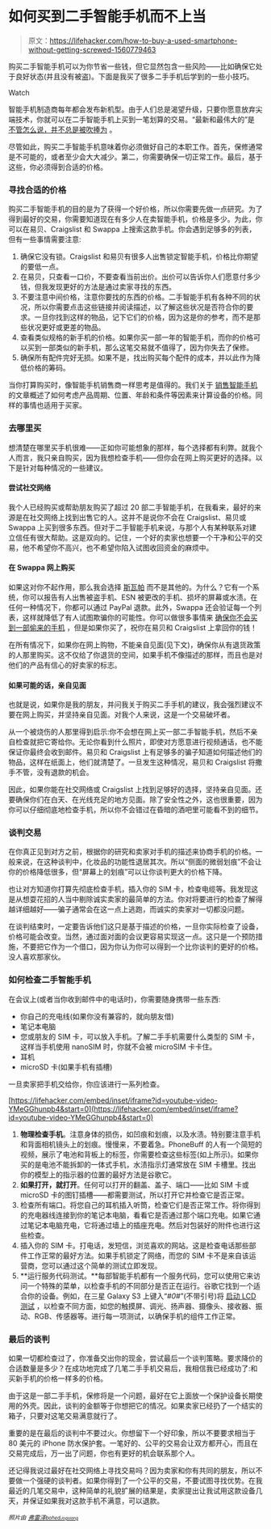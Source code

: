 # 如何买到二手智能手机而不上当

> 原文：<https://lifehacker.com/how-to-buy-a-used-smartphone-without-getting-screwed-1560779463>

购买二手智能手机可以为你节省一些钱，但它显然包含一些风险——比如确保它处于良好状态(并且没有被盗)。下面是我买了很多二手手机后学到的一些小技巧。

Watch

智能手机制造商每年都会发布新机型。由于人们总是渴望升级，只要你愿意放弃尖端技术，你就可以在二手智能手机上买到一笔划算的交易。“最新和最伟大的”是 [不管怎么说，并不总是被吹捧为](http://lifehacker.com/slow-down-why-fast-android-updates-dont-matter-anymor-1496261791) 。

尽管如此，购买二手智能手机意味着你必须做好自己的本职工作。首先，保修通常是不可能的，或者至少会大大减少。第二，你需要确保一切正常工作。最后，基于这些，你必须得到合适的价格。

### 寻找合适的价格

购买二手智能手机的目的是为了获得一个好价格，所以你需要先做一点研究。为了得到最好的交易，你需要知道现在有多少人在卖智能手机，价格是多少。为此，你可以在易贝、Craigslist 和 Swappa 上搜索这款手机。你会遇到足够多的列表，但有一些事情需要注意:

1.  确保它没有锁。Craigslist 和易贝有很多人出售锁定智能手机，价格比你期望的要低一点。
2.  在易贝，只查看一口价，不要查看当前出价。出价可以告诉你人们愿意付多少钱，但我发现更好的方法是通过卖家寻找的东西。
3.  不要注意中间价格，注意你要找的东西的价格。二手智能手机有各种不同的状况，所以你需要点击这些链接并阅读描述，以了解这些状况是否符合你的要求。一旦你找到这样的物品，记下它们的价格，因为这是你的参考，而不是那些状况更好或更差的物品。
4.  查看类似规格的新手机的价格。如果你买一部一年的智能手机，而你的价格可以买到一部类似的新手机，那么这笔交易就不值得了，因为你失去了保修。
5.  确保所有配件完好无损。如果不是，找出购买每个配件的成本，并以此作为降低价格的筹码。

当你打算购买时，像智能手机销售商一样思考是值得的。我们关于 [销售智能手机](http://lifehacker.com/where-should-i-sell-my-smartphone-to-get-the-most-money-1207692293) 的文章概述了如何考虑产品周期、位置、年龄和条件等因素来计算设备的价格。同样的事情也适用于买家。

### 去哪里买

想清楚在哪里买手机很难——正如你可能想象的那样，每个选择都有利弊。就我个人而言，我只亲自购买，因为我想检查手机——但你会在网上购买更好的选择。以下是针对每种情况的一些建议。

#### 尝试社交网络

我个人已经购买或帮助朋友购买了超过 20 部二手智能手机，在我看来，最好的来源是在社交网络上找到出售它的人。这并不是说你不会在 Craigslist、易贝或 Swappa 上买到很多东西。但对于二手智能手机来说，与那个人有某种联系对建立信任有很大帮助。这是双向的。记住，一个好的卖家也想要一个干净和公平的交易，他不希望你不高兴，也不希望你陷入试图收回资金的麻烦中。

#### 在 Swappa 网上购买

如果这对你不起作用，那么我会选择 [斯瓦帕](http://lifehacker.com/swappa-is-a-simple-hassle-free-place-to-buy-and-sell-u-5751364) 而不是其他的。为什么？它有一个系统，你可以报告有人出售被盗手机、ESN 被更改的手机、损坏的屏幕或水渍。在任何一种情况下，你都可以通过 PayPal 退款。此外，Swappa 还会验证每一个列表，这样就降低了有人试图欺骗你的可能性。你可以做很多事情来 [确保你不会买到一部偷来的手机](http://lifehacker.com/how-can-i-avoid-buying-a-stolen-phone-1485785360) ，但是如果你买了，祝你在易贝和 Craigslist 上拿回你的钱！

在所有情况下，如果你在网上购物，不能亲自见面(见下文)，确保你从有退货政策的人那里购买。这不仅给了你退货的空间，如果手机不像描述的那样，而且也是对他们的产品有信心的好卖家的标志。

#### 如果可能的话，亲自见面

也就是说，如果你是我的朋友，并问我关于购买二手手机的建议，我会强烈建议不要在网上购买，并坚持亲自见面。对我个人来说，这是一个交易破坏者。

从一个被烧伤的人那里得到启示:你不会想在网上买一部二手智能手机，然后不亲自检查就把它寄给你。无论你看到什么照片，即使对方愿意进行视频通话，也不能保证你最终会收到邮件。易贝和 Craigslist 上有足够多的骗子知道如何描述他们的物品，这样在纸面上，他们就清楚了。一旦发生这种情况，易贝和 Craigslist 将撒手不管，没有退款的机会。

因此，如果你能在社交网络或 Craigslist 上找到足够好的选择，坚持亲自见面。还要确保你们在白天、在光线充足的地方见面。除了安全性之外，这也很重要，因为你可以仔细彻底地检查手机，所以你不会错过在昏暗的酒吧里可能看不到的细节。

### 谈判交易

在你真正见到对方之前，根据你的研究和卖家对手机的描述来协商手机的价格。一般来说，在这种谈判中，化妆品的功能性退居其次。所以“侧面的微弱划痕”不会让你的价格降低很多，但“屏幕上的划痕”可以让你谈判更大的价格下降。

也让对方知道你打算先彻底检查手机，插入你的 SIM 卡，检查电缆等。我发现这是从想耍花招的人当中剔除诚实卖家的最简单的方法。你对将要进行的检查了解得越详细越好——骗子通常会在这一点上逃跑，而诚实的卖家对一切都没问题。

在谈判结束时，一定要告诉他们这只是基于描述的价格，一旦你实际检查了设备，价格可能会改变。当然，通过面对面的会议更容易实现这一点。这只是一个预防措施，不要把它作为一个借口，因为你认为你可以得到一个比你谈判的更好的价格。没人喜欢那家伙。

### 如何检查二手智能手机

在会议上(或者当你收到邮件中的电话时)，你需要随身携带一些东西:

*   你自己的充电线(如果你没有兼容的，就向朋友借)
*   笔记本电脑
*   您或朋友的 SIM 卡，可以放入手机。了解二手手机需要什么类型的 SIM 卡，这样当手机使用 nanoSIM 时，你就不会被 microSIM 卡卡住。
*   耳机
*   microSD 卡(如果手机有插槽)

一旦卖家把手机交给你，你应该进行一系列检查。

 [https://lifehacker.com/embed/inset/iframe?id=youtube-video-YMeGGhunpb4&start=0](https://lifehacker.com/embed/inset/iframe?id=youtube-video-YMeGGhunpb4&start=0) 

1.  **物理检查手机**。注意身体的损伤，如凹痕和划痕，以及水渍。特别要注意手机和背面相机镜头上的划痕。慢慢来，不要着急。PhoneBuff 的人有一个简短的视频，展示了电池和背板上的标签，你需要检查这些标签(如上所示)。如果你买的是电池不能拆卸的一体式手机，水渍指示灯通常放在 SIM 卡槽里。找出你的模型上的指示器的位置的最好方法是谷歌它。
2.  **如果打开，就打开**。任何可以打开的翻盖、盖子、端口——比如 SIM 卡或 microSD 卡的图钉插槽——都需要测试，所以打开它并检查它是否正常。
3.  检查所有端口。将您自己的耳机插入听筒，检查它们是否正常工作。将你得到的充电器线连接到你的笔记本电脑，看看它是否通过那个端口充电。如果它通过笔记本电脑充电，它将通过墙上的插座充电。然后对包装好的附件也进行这些检查。
4.  插入你的 SIM 卡。打电话，发短信，浏览喜欢的网站。这是检查电话那些部件工作正常的最好方法。如果手机锁定了网络，而您的 SIM 卡不是来自该运营商，您可以通过这个简单的测试立即发现。
5.  **运行服务代码测试。**每部智能手机都有一个服务代码，您可以使用它来访问一个特殊的菜单，以检查手机的不同部分是否正在运行。谷歌它找到一个适合你的设备。例如，在三星 Galaxy S3 上键入“*#0*#”(不带引号)将 [启动 LCD 测试](http://forum.xda-developers.com/galaxy-s3/general/samsung-galaxy-s3-codes-secrets-t2098642?nocache=1) ，以检查不同方面，如您的触摸屏、调光、扬声器、摄像头、接收器、振动、RGB、传感器等。进行每一项测试，以确保手机的组件工作正常。

### 最后的谈判

如果一切都检查过了，你准备交出你的现金，尝试最后一个谈判策略。要求降价的合适数量是多少？在成功地完成了几笔二手手机交易后，我相信我已经成功了:和买新手机的价格一样多的价格。

由于这是一部二手手机，保修将是一个问题，最好在它上面放一个保护设备长期使用的外壳。因此，谈判的金额等于你想把它的情况。如果卖家已经扔了一个结实的箱子，只要对这笔交易满意就行了。

重要的是在最后的谈判中不要过火。你想留下一个好印象，所以不要要求相当于 80 美元的 iPhone 防水保护套。一笔好的、公平的交易会让双方都开心，而且在交易完成后，万一出了问题，你也有更好的机会联系那个人。

还记得我说过最好在社交网络上寻找交易吗？因为卖家和你有共同的朋友，所以不要做一个强硬的谈判者。如果你得到了一个公平的交易，不要试图寻找优势。在我最近的几笔交易中，这种简单的礼貌扩展的结果是，卖家提出让我试用这款设备几天，并保证如果我对这款手机不满意，可以退款。

*<small>照片由</small>* [*<small>弗雷泽</small>*](http://www.flickr.com/photos/73014677@N05/6951765813)*<small></small>*<small>[*<small>bohed</small>*](http://pixabay.com/en/smartphone-touchscreen-communication-312816/)*<small>[*<small>Jogslang</small>*](http://pixabay.com/en/iphone-mobile-phone-cellphone-259774/)*<small></small>*</small>*</small>

<small><small><small></small></small></small>